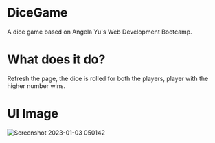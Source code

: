 # DiceGame
A dice game based on Angela Yu's Web Development Bootcamp.
# What does it do?
Refresh the page, the dice is rolled for both the players, player with the higher number wins.
# UI Image
![Screenshot 2023-01-03 050142](https://user-images.githubusercontent.com/79386635/210284910-3202808c-f107-458d-b9f2-c9f1edb114f6.jpg)
